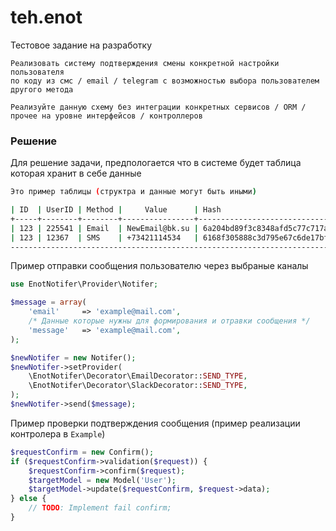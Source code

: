 # teh.enot
Тестовое задание на разработку
```
Реализовать систему подтверждения смены конкретной настройки пользователя
по коду из смс / email / telegram с возможностью выбора пользователем другого метода

Реализуйте данную схему без интеграции конкретных сервисов / ORM / прочее на уровне интерфейсов / контроллеров
```

### Решение

Для решение задачи, предпологается что в системе будет таблица которая хранит в себе данные
```bash
Это пример таблицы (структра и данные могут быть иными)

| ID  | UserID | Method |     Value      | Hash                             | Code | Tifetime   |
+-----+--------+--------+----------------+----------------------------------+------+------------+
| 123 | 225541 | Email  | NewEmail@bk.su | 6a204bd89f3c8348afd5c77c717a097a | 2525 | 30.06.2022 |
| 123 | 12367  | SMS    | +73421114534   | 6168f305888c3d795e67c6de17bf8a21 | 5522 | 01.07.2022 |
-------------------------------------------------------------------------------------------------
```
Пример отправки сообщения пользователю через выбраные каналы
```php
use EnotNotifer\Provider\Notifer;

$message = array(
    'email'     => 'example@mail.com',
    /* Данные которые нужны для формирования и отравки сообщения */
    'message'   => 'example@mail.com',
);

$newNotifer = new Notifer();
$newNotifer->setProvider(
    \EnotNotifer\Decorator\EmailDecorator::SEND_TYPE,
    \EnotNotifer\Decorator\SlackDecorator::SEND_TYPE,
);
$newNotifer->send($message);
```
Пример проверки подтверждения сообщения (пример реализации контролера в `Example`)
```php
$requestConfirm = new Confirm();
if ($requestConfirm->validation($request)) {
    $requestConfirm->confirm($request);
    $targetModel = new Model('User');
    $targetModel->update($requestConfirm, $request->data);
} else {
    // TODO: Implement fail confirm;
} 
```